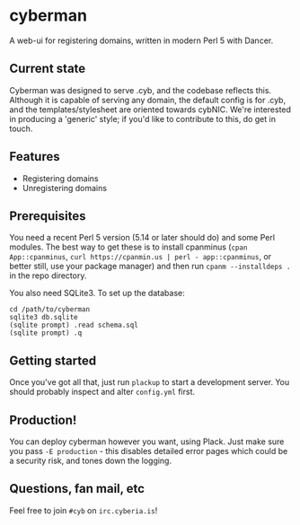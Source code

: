 # cyberman

A web-ui for registering domains, written in modern Perl 5 with Dancer.

## Current state

Cyberman was designed to serve .cyb, and the codebase reflects this. Although it is capable of serving any domain, the default config is for .cyb, and the templates/stylesheet are oriented towards cybNIC. We're interested in producing a 'generic' style; if you'd like to contribute to this, do get in touch.

## Features

 * Registering domains
 * Unregistering domains

## Prerequisites

You need a recent Perl 5 version (5.14 or later should do) and some Perl modules. The best way to get these is to install cpanminus (`cpan App::cpanminus`, `curl https://cpanmin.us | perl - app::cpanminus`, or better still, use your package manager) and then run `cpanm --installdeps .` in the repo directory.

You also need SQLite3. To set up the database:

```
cd /path/to/cyberman
sqlite3 db.sqlite
(sqlite prompt) .read schema.sql
(sqlite prompt) .q
```

## Getting started

Once you've got all that, just run `plackup` to start a development server. You should probably inspect and alter `config.yml` first.

## Production!

You can deploy cyberman however you want, using Plack. Just make sure you pass `-E production` - this disables detailed error pages which could be a security risk, and tones down the logging.

## Questions, fan mail, etc

Feel free to join `#cyb` on `irc.cyberia.is`!
